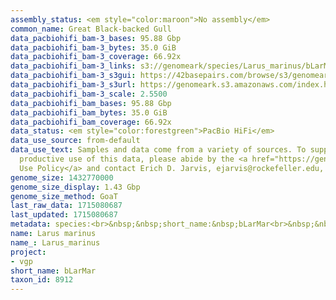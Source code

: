 ```yaml
---
assembly_status: <em style="color:maroon">No assembly</em>
common_name: Great Black-backed Gull
data_pacbiohifi_bam-3_bases: 95.88 Gbp
data_pacbiohifi_bam-3_bytes: 35.0 GiB
data_pacbiohifi_bam-3_coverage: 66.92x
data_pacbiohifi_bam-3_links: s3://genomeark/species/Larus_marinus/bLarMar3/genomic_data/pacbio_hifi/<br>
data_pacbiohifi_bam-3_s3gui: https://42basepairs.com/browse/s3/genomeark/species/Larus_marinus/bLarMar3/genomic_data/pacbio_hifi/
data_pacbiohifi_bam-3_s3url: https://genomeark.s3.amazonaws.com/index.html?prefix=species/Larus_marinus/bLarMar3/genomic_data/pacbio_hifi/
data_pacbiohifi_bam-3_scale: 2.5500
data_pacbiohifi_bam_bases: 95.88 Gbp
data_pacbiohifi_bam_bytes: 35.0 GiB
data_pacbiohifi_bam_coverage: 66.92x
data_status: <em style="color:forestgreen">PacBio HiFi</em>
data_use_source: from-default
data_use_text: Samples and data come from a variety of sources. To support fair and
  productive use of this data, please abide by the <a href="https://genome10k.soe.ucsc.edu/data-use-policies/">Data
  Use Policy</a> and contact Erich D. Jarvis, ejarvis@rockefeller.edu, with any questions.
genome_size: 1432770000
genome_size_display: 1.43 Gbp
genome_size_method: GoaT
last_raw_data: 1715080687
last_updated: 1715080687
metadata: species:<br>&nbsp;&nbsp;short_name:&nbsp;bLarMar<br>&nbsp;&nbsp;name:&nbsp;Larus&nbsp;marinus<br>&nbsp;&nbsp;taxon_id:&nbsp;8912<br>&nbsp;&nbsp;common_name:&nbsp;Great&nbsp;Black-backed&nbsp;Gull<br>&nbsp;&nbsp;order:<br>&nbsp;&nbsp;&nbsp;&nbsp;name:&nbsp;Charadriiformes<br>&nbsp;&nbsp;family:<br>&nbsp;&nbsp;&nbsp;&nbsp;name:&nbsp;Laridae<br>&nbsp;&nbsp;individuals:<br>&nbsp;&nbsp;&nbsp;&nbsp;-&nbsp;short_name:&nbsp;bLarMar3<br>&nbsp;&nbsp;&nbsp;&nbsp;&nbsp;&nbsp;biosample_id:&nbsp;SAMEA115168457<br>&nbsp;&nbsp;&nbsp;&nbsp;&nbsp;&nbsp;sex:&nbsp;female<br>&nbsp;&nbsp;genome_size:&nbsp;1432770000<br>&nbsp;&nbsp;genome_size_method:&nbsp;GoaT<br>&nbsp;&nbsp;project:&nbsp;[&nbsp;vgp&nbsp;]<br>
name: Larus marinus
name_: Larus_marinus
project:
- vgp
short_name: bLarMar
taxon_id: 8912
---
```

